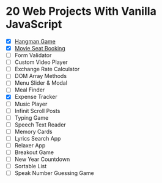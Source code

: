 # 20 Web Projects With Vanilla JavaScript

- [x] [Hangman Game](https://hangman-game-self.vercel.app/)
- [x] [Movie Seat Booking](https://movie-seat-booking-one.vercel.app/)
- [ ] Form Validator
- [ ] Custom Video Player
- [ ] Exchange Rate Calculator
- [ ] DOM Array Methods
- [ ] Menu Slider & Modal
- [ ] Meal Finder
- [x] Expense Tracker
- [ ] Music Player
- [ ] Infinit Scroll Posts
- [ ] Typing Game
- [ ] Speech Text Reader
- [ ] Memory Cards
- [ ] Lyrics Search App
- [ ] Relaxer App
- [ ] Breakout Game
- [ ] New Year Countdown
- [ ] Sortable List
- [ ] Speak Number Guessing Game
